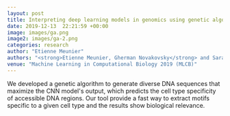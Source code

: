 ```yaml
---
layout: post
title: Interpreting deep learning models in genomics using genetic algorithm
date: 2019-12-13  22:21:59 +00:00
image: images/ga.png
image2: images/ga-2.png
categories: research
author: "Etienne Meunier"
authors: "<strong>Etienne Meunier, Gherman Novakovsky</strong> and Sara Mostafavi"
venue: "Machine Learning in Computational Biology 2019 (MLCB)"
---
```


We developed a genetic algorithm to generate diverse DNA sequences that maximize the CNN model's output, which predicts the cell type specificity of accessible DNA regions. Our tool provide a fast way to extract motifs specific to a given cell type and the results show biological relevance.
